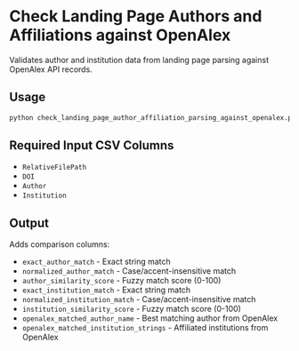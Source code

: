 # Check Landing Page Authors and Affiliations against OpenAlex

Validates author and institution data from landing page parsing against OpenAlex API records.

## Usage

```bash
python check_landing_page_author_affiliation_parsing_against_openalex.py -i input.csv [-o output.csv]
```

## Required Input CSV Columns
- `RelativeFilePath`
- `DOI`
- `Author`
- `Institution`

## Output
Adds comparison columns:
- `exact_author_match` - Exact string match
- `normalized_author_match` - Case/accent-insensitive match
- `author_similarity_score` - Fuzzy match score (0-100)
- `exact_institution_match` - Exact string match
- `normalized_institution_match` - Case/accent-insensitive match
- `institution_similarity_score` - Fuzzy match score (0-100)
- `openalex_matched_author_name` - Best matching author from OpenAlex
- `openalex_matched_institution_strings` - Affiliated institutions from OpenAlex
